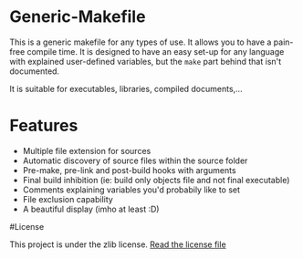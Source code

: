 # Generic-Makefile

This is a generic makefile for any types of use. It allows
you to have a pain-free compile time. It is designed to have
an easy set-up for any language with explained user-defined
variables, but the `make` part behind that isn't documented.

It is suitable for executables, libraries, compiled documents,…

# Features

* Multiple file extension for sources
* Automatic discovery of source files within the source folder
* Pre-make, pre-link and post-build hooks with arguments
* Final build inhibition (ie: build only objects file and not final executable)
* Comments explaining variables you'd probabily like to set
* File exclusion capability
* A beautiful display (imho at least :D)




#License

This project is under the zlib license.
[Read the license file](LICENSE.md)
